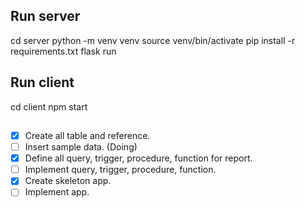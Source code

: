 ## Run server
cd server
python -m venv venv
source venv/bin/activate
pip install -r requirements.txt
flask run

## Run client
cd client
npm start


## 
- [x] Create all table and reference.
- [ ] Insert sample data. (Doing)
- [x] Define all query, trigger, procedure, function for report.
- [ ] Implement query, trigger, procedure, function.
- [x] Create skeleton app.
- [ ] Implement app.